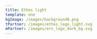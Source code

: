 ```yaml
---
title: Ethos light
template: one
bgImage: /images/background8.png
tPartner: /images/ethos_logo_light.svg
mPartner: /images/ern_logo_dark_bg.svg
---
```


#
